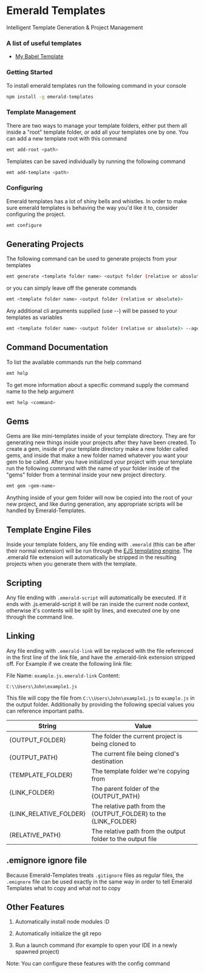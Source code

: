 # Emerald Templates

Intelligent Template Generation & Project Management

### A list of useful templates
- [My Babel Template](https://github.com/L1lith/Babel-Template)

### Getting Started

To install emerald templates run the following command in your console

```bash
npm install -g emerald-templates
```

### Template Management

There are two ways to manage your template folders, either put them all inside a "root" template folder, or add all your templates one by one.
You can add a new template root with this command

```bash
emt add-root <path>
```

Templates can be saved individually by running the following command

```bash
emt add-template <path>
```

### Configuring

Emerald templates has a lot of shiny bells and whistles. In order to make sure emerald templates is behaving the way you'd like it to, consider configuring the project.

```bash
emt configure
```

## Generating Projects

The following command can be used to generate projects from your templates

```bash
emt generate <template folder name> <output folder (relative or absolute)>
```

or you can simply leave off the generate commands

```bash
emt <template folder name> <output folder (relative or absolute)>
```

Any additional cli arguments supplied (use --) will be passed to your templates as variables

```bash
emt <template folder name> <output folder (relative or absolute)> --age 12
```

## Command Documentation

To list the available commands run the help command

```bash
emt help
```

To get more information about a specific command supply the command name to the help argument

```bash
emt help <command>
```

## Gems

Gems are like mini-templates inside of your template directory. They are for generating new things inside your projects after they have been created. To create a gem, inside of your template directory make a new folder called gems, and inside that make a new folder named whatever you want your gem to be called. After you have initialized your project with your template run the following command with the name of your folder inside of the "gems" folder from a terminal inside your new project directory.

```bash
emt gem <gem-name>
```

Anything inside of your gem folder will now be copied into the root of your new project, and like during generation, any appropriate scripts will be handled by Emerald-Templates.

## Template Engine Files

Inside your template folders, any file ending with `.emerald` (this can be after their normal extension) will be run through the [EJS templating engine](https://ejs.co/). The .emerald file extension will automatically be stripped in the resulting projects when you generate them with the template.

## Scripting

Any file ending with `.emerald-script` will automatically be executed. If it ends with .js.emerald-script it will be ran inside the current node context, otherwise it's contents will be split by lines, and executed one by one through the command line.

## Linking

Any file ending with `.emerald-link` will be replaced with the file referenced in the first line of the link file, and have the .emerald-link extension stripped off.
For Example if we create the following link file:

File Name: `example.js.emerald-link`
Content:

    C:\\Users\John\example1.js

This file will copy the file from `C:\\Users\John\example1.js` to `example.js` in the output folder.
Additionally by providing the following special values you can reference important paths.

| String                   | Value                                                             |
| ------------------------ | ----------------------------------------------------------------- |
| {OUTPUT\_FOLDER}         | The folder the current project is being cloned to                 |
| {OUTPUT\_PATH}           | The current file being cloned's destination                       |
| {TEMPLATE\_FOLDER}       | The template folder we're copying from                            |
| {LINK\_FOLDER}           | The parent folder of the {OUTPUT\_PATH}                           |
| {LINK\_RELATIVE\_FOLDER} | The relative path from the {OUTPUT\_FOLDER} to the {LINK\_FOLDER} |
| {RELATIVE\_PATH}         | The relative path from the output folder to the output file       |

## .emignore ignore file

Because Emerald-Templates treats `.gitignore` files as regular files, the `.emignore` file can be used exactly in the same way in order to tell Emerald Templates what to copy and what not to copy

## Other Features

1.  Automatically install node modules :D

2.  Automatically initialize the git repo

3.  Run a launch command (for example to open your IDE in a newly spawned project)

Note: You can configure these features with the config command
